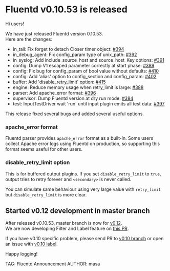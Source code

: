 # Fluentd v0.10.53 is released

Hi users!

We have just released Fluentd version 0.10.53.<br />
Here are the changes:

* in\_tail: Fix forget to detach Closer timer object: [#394](https://github.com/fluent/fluentd/pull/394)
* in\_debug\_agent: Fix config\_param type of unix\_path: [#392](https://github.com/fluent/fluentd/pull/392)
* in\_syslog: Add include_source_host and source_host_Key options: [#391](https://github.com/fluent/fluentd/pull/391)
* config: Dump V1 escaped parameter correctly at start phase: [#389](https://github.com/fluent/fluentd/pull/389)
* config: Fix bug for config_param of bool value without defaults: [#410](https://github.com/fluent/fluentd/pull/410)
* config: Add 'alias' option to config\_section and config\_param: [#402](https://github.com/fluent/fluentd/pull/402)
* buffer: Add 'disable\_retry\_limit' option: [#415](https://github.com/fluent/fluentd/pull/415)
* engine: Reduce memory usage when retry\_limit is large: [#388](https://github.com/fluent/fluentd/pull/388)
* parser: Add apache\_error format: [#396](https://github.com/fluent/fluentd/pull/396)
* supervisor: Dump Fluentd version at dry run mode: [#384](https://github.com/fluent/fluentd/pull/384)
* test: InputTestDriver wait 'run' until input plugin emits all test data: [#397](https://github.com/fluent/fluentd/pull/397)

This release fixed several bugs and added several useful options.

### apache\_error format

Fluentd parser provides `apache_error` format as a built-in.
Some users collect Apache error logs using Fluentd on production, so
supporting this format seems useful for other users.

### disable\_retry\_limit option

This is for buffered output plugins. If you set `disable_retry_limit` to `true`,
output tries to retry forever and `<secondary>` is never called.

You can simulate same behaviour using very large value with `retry_limit` but
`disable_retry_limit` is more clear.

## Started v0.12 development in master branch

After released v0.10.53, master branch is now for [v0.12](https://github.com/fluent/fluentd/wiki/V1-Roadmap#v012-august).<br />
We are now developing Filter and Label feature on [this PR](https://github.com/fluent/fluentd/pull/416).

If you have v0.10 specific problem,
please send PR to [v0.10 branch](https://github.com/fluent/fluentd/tree/v0.10) or open an issue with [v0.10 label](https://github.com/fluent/fluentd/labels/v0.10).

Happy logging!


TAG: Fluentd Announcement
AUTHOR: masa
